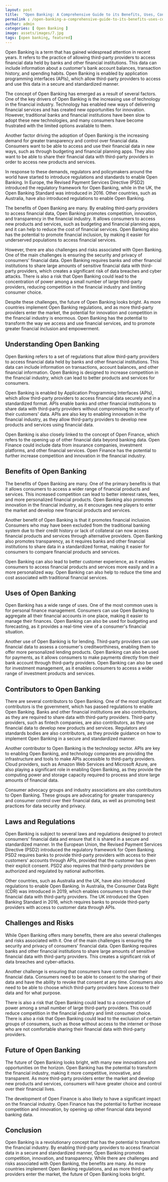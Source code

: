 ```yaml
---
layout: post
title:  "Open Banking: A Comprehensive Guide to its Benefits, Uses, Contributors, Laws and More"
permalink : /open-banking-a-comprehensive-guide-to-its-benefits-uses-contributors-laws-and-more
author: admin
categories: [ Open Banking ]
image: assets/images/7.jpg
tags: [open banking, featured]
---
```


Open Banking is a term that has gained widespread attention in recent years. It refers to the practice of allowing third-party providers to access financial data held by banks and other financial institutions. This data can include information about a customer's bank account balances, transaction history, and spending habits. Open Banking is enabled by application programming interfaces (APIs), which allow third-party providers to access and use this data in a secure and standardized manner.

The concept of Open Banking has emerged as a result of several factors. One of the key drivers of Open Banking is the increasing use of technology in the financial industry. Technology has enabled new ways of delivering financial services and has created new opportunities for innovation. However, traditional banks and financial institutions have been slow to adopt these new technologies, and many consumers have become frustrated with the limited options available to them.

Another factor driving the adoption of Open Banking is the increasing demand for greater transparency and control over financial data. Consumers want to be able to access and use their financial data in new ways, such as through budgeting and financial planning apps. They also want to be able to share their financial data with third-party providers in order to access new products and services.

In response to these demands, regulators and policymakers around the world have started to introduce regulations and standards to enable Open Banking. In Europe, the Revised Payment Services Directive (PSD2) introduced the regulatory framework for Open Banking, while in the UK, the Open Banking Standard was introduced in 2016. Other countries, such as Australia, have also introduced regulations to enable Open Banking.

The benefits of Open Banking are many. By enabling third-party providers to access financial data, Open Banking promotes competition, innovation, and transparency in the financial industry. It allows consumers to access new products and services, such as budgeting and financial planning apps, and it can help to reduce the cost of financial services. Open Banking also has the potential to promote financial inclusion, by making it easier for underserved populations to access financial services.

However, there are also challenges and risks associated with Open Banking. One of the main challenges is ensuring the security and privacy of consumers' financial data. Open Banking requires banks and other financial institutions to share large amounts of sensitive financial data with third-party providers, which creates a significant risk of data breaches and cyber attacks. There is also a risk that Open Banking could lead to the concentration of power among a small number of large third-party providers, reducing competition in the financial industry and limiting consumer choice.

Despite these challenges, the future of Open Banking looks bright. As more countries implement Open Banking regulations, and as more third-party providers enter the market, the potential for innovation and competition in the financial industry is enormous. Open Banking has the potential to transform the way we access and use financial services, and to promote greater financial inclusion and empowerment.

## Understanding Open Banking

Open Banking refers to a set of regulations that allow third-party providers to access financial data held by banks and other financial institutions. This data can include information on transactions, account balances, and other financial information. Open Banking is designed to increase competition in the financial industry, which can lead to better products and services for consumers.

Open Banking is enabled by Application Programming Interfaces (APIs), which allow third-party providers to access financial data securely and in a standardized format. APIs enable banks and other financial institutions to share data with third-party providers without compromising the security of their customers' data. APIs are also key to enabling innovation in the financial industry, as they allow third-party providers to develop new products and services using financial data.

Open Banking is also closely linked to the concept of Open Finance, which refers to the opening up of other financial data beyond banking data. Open Finance could include data from insurance companies, investment platforms, and other financial services. Open Finance has the potential to further increase competition and innovation in the financial industry.

## Benefits of Open Banking

The benefits of Open Banking are many. One of the primary benefits is that it allows consumers to access a wider range of financial products and services. This increased competition can lead to better interest rates, fees, and more personalized financial products. Open Banking also promotes innovation in the financial industry, as it encourages new players to enter the market and develop new financial products and services.

Another benefit of Open Banking is that it promotes financial inclusion. Consumers who may have been excluded from the traditional banking system due to their credit history or lack of collateral can now access financial products and services through alternative providers. Open Banking also promotes transparency, as it requires banks and other financial institutions to share data in a standardized format, making it easier for consumers to compare financial products and services.

Open Banking can also lead to better customer experience, as it enables consumers to access financial products and services more easily and in a more personalized way. Open Banking can also help to reduce the time and cost associated with traditional financial services.

## Uses of Open Banking

Open Banking has a wide range of uses. One of the most common uses is for personal finance management. Consumers can use Open Banking to aggregate all their financial accounts in one place, making it easier to manage their finances. Open Banking can also be used for budgeting and forecasting, as it provides a real-time view of a consumer's financial situation.

Another use of Open Banking is for lending. Third-party providers can use financial data to assess a consumer's creditworthiness, enabling them to offer more personalized lending products. Open Banking can also be used for payments, as it allows consumers to make payments directly from their bank account through third-party providers. Open Banking can also be used for investment management, as it enables consumers to access a wider range of investment products and services.

## Contributors to Open Banking

There are several contributors to Open Banking. One of the most significant contributors is the government, which has passed regulations to enable Open Banking. Banks and other financial institutions are also contributors, as they are required to share data with third-party providers. Third-party providers, such as fintech companies, are also contributors, as they use financial data to develop new products and services. Regulators and standards bodies are also contributors, as they provide guidance on how to implement Open Banking in a secure and standardized manner.

Another contributor to Open Banking is the technology sector. APIs are key to enabling Open Banking, and technology companies are providing the infrastructure and tools to make APIs accessible to third-party providers. Cloud providers, such as Amazon Web Services and Microsoft Azure, are also playing a significant role in enabling Open Banking, as they provide the computing power and storage capacity required to process and store large amounts of financial data.

Consumer advocacy groups and industry associations are also contributors to Open Banking. These groups are advocating for greater transparency and consumer control over their financial data, as well as promoting best practices for data security and privacy.

## Laws and Regulations

Open Banking is subject to several laws and regulations designed to protect consumers' financial data and ensure that it is shared in a secure and standardized manner. In the European Union, the Revised Payment Services Directive (PSD2) introduced the regulatory framework for Open Banking. PSD2 requires banks to provide third-party providers with access to their customers' accounts through APIs, provided that the customer has given their explicit consent. PSD2 also requires that third-party providers be authorized and regulated by national authorities.

Other countries, such as Australia and the UK, have also introduced regulations to enable Open Banking. In Australia, the Consumer Data Right (CDR) was introduced in 2019, which enables consumers to share their financial data with third-party providers. The UK introduced the Open Banking Standard in 2016, which requires banks to provide third-party providers with access to customer data through APIs.

## Challenges and Risks

While Open Banking offers many benefits, there are also several challenges and risks associated with it. One of the main challenges is ensuring the security and privacy of consumers' financial data. Open Banking requires banks and other financial institutions to share large amounts of sensitive financial data with third-party providers. This creates a significant risk of data breaches and cyber-attacks.

Another challenge is ensuring that consumers have control over their financial data. Consumers need to be able to consent to the sharing of their data and have the ability to revoke that consent at any time. Consumers also need to be able to choose which third-party providers have access to their data and for what purpose.

There is also a risk that Open Banking could lead to a concentration of power among a small number of large third-party providers. This could reduce competition in the financial industry and limit consumer choice. There is also a risk that Open Banking could lead to the exclusion of certain groups of consumers, such as those without access to the internet or those who are not comfortable sharing their financial data with third-party providers.

## Future of Open Banking

The future of Open Banking looks bright, with many new innovations and opportunities on the horizon. Open Banking has the potential to transform the financial industry, making it more competitive, innovative, and transparent. As more third-party providers enter the market and develop new products and services, consumers will have greater choice and control over their financial lives.

The development of Open Finance is also likely to have a significant impact on the financial industry. Open Finance has the potential to further increase competition and innovation, by opening up other financial data beyond banking data.

## Conclusion

Open Banking is a revolutionary concept that has the potential to transform the financial industry. By enabling third-party providers to access financial data in a secure and standardized manner, Open Banking promotes competition, innovation, and transparency. While there are challenges and risks associated with Open Banking, the benefits are many. As more countries implement Open Banking regulations, and as more third-party providers enter the market, the future of Open Banking looks bright.
